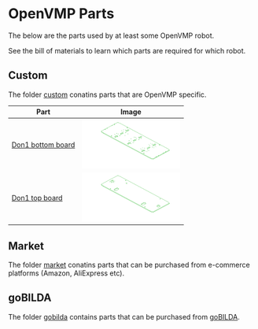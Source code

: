 # OpenVMP Parts

The below are the parts used by at least some OpenVMP robot.

See the bill of materials to learn which parts are required for which robot.

## Custom

The folder [custom](./custom/) conatins parts that are OpenVMP specific.

| Part                                             | Image                                                                                                               |
| ------------------------------------------------ | ------------------------------------------------------------------------------------------------------------------- |
| [Don1 bottom board](./custom/don1_board_bottom/) | <img alt="Don1 bottom board" src="../generated_files/parts/custom/don1_board_bottom.svg" width="200" height="100"/> |
| [Don1 top board](./custom/don1_board_top/)       | <img alt="Don1 top board" src="../generated_files/parts/custom/don1_board_top.svg" width="200" height="100"/>       |

## Market

The folder [market](./market/) conatins parts that can be purchased from
e-commerce platforms (Amazon, AliExpress etc).

## goBILDA

The folder [gobilda](./gobilda/) contains parts that can be purchased from
[goBILDA](https://gobilda.com/).
